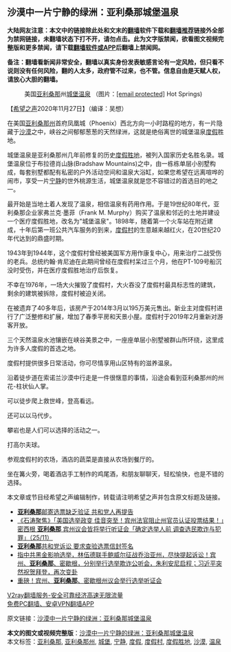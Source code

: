  <h2>沙漠中一片宁静的绿洲：亚利桑那城堡温泉</h2> <p class="notice"><b>大陆网友注意：本文中的链接除此处和文末的<a href="https://github.com/bannedbook/fanqiang" >翻墙</a>软件下载和<a href="https://github.com/killgcd/justmysocks/blob/master/README.md">翻墙推荐</a>链接外全部为禁网链接，未翻墙状态下打不开，请勿点击。此为文字版禁闻，欲看图文视频完整版和更多禁闻，请下载<a href="https://github.com/bannedbook/fanqiang">翻墙软件或APP</a>后翻墙上禁闻网。</p><p>备注：翻墙看新闻非常安全，翻墙以真实身份发表敏感言论有一定风险，但只看不说则没有任何风险，翻的人太多，政府管不过来，也不管。信息自由是天赋人权，请放心大胆的翻墙。</b></p>  <div class="entry"> <figure><figcaption>美国<a href="https://www.bannedbook.org/bnews/tag/%e4%ba%9a%e5%88%a9%e6%a1%91%e9%82%a3/" class="st_tag internal_tag" rel="tag" title="标签 亚利桑那 下的日志">亚利桑那</a>州<a href="https://www.bannedbook.org/bnews/tag/%E5%9F%8E%E5%A0%A1/" class="st_tag internal_tag" rel="tag" title="标签 城堡 下的日志">城堡</a><a href="https://www.bannedbook.org/bnews/tag/%E6%B8%A9%E6%B3%89/" class="st_tag internal_tag" rel="tag" title="标签 温泉 下的日志">温泉</a> （图片：<a href="/cdn-cgi/l/email-protection" data-cfemail="4f292e2c2a2d2020240f0c2e3c3b232a">[email&#160;protected]</a> Hot Springs)</figcaption></figure> <p>【<span class='wp_keywordlink_affiliate'><a href="https://www.soundofhope.org" title="希望之声" target="_blank">希望之声</a></span>2020年11月27日】（编译：吴想）</p> <p>在美国<a href="https://www.bannedbook.org/bnews/tag/%E4%BA%9A%E5%88%A9%E6%A1%91%E9%82%A3%E5%B7%9E/" class="st_tag internal_tag" rel="tag" title="标签 亚利桑那州 下的日志">亚利桑那州</a>首府凤凰城（Phoenix）西北方向一小时路程的地方，有一片隐藏于<a href="https://www.bannedbook.org/bnews/tag/%e6%b2%99%e6%bc%a0/" class="st_tag internal_tag" rel="tag" title="标签 沙漠 下的日志">沙漠</a>之中，峡谷之间郁郁葱葱的天然绿洲，这就是绝俗离世的城堡温泉<a href="https://www.bannedbook.org/bnews/tag/%e5%ba%a6%e5%81%87/" class="st_tag internal_tag" rel="tag" title="标签 度假 下的日志">度假</a>胜地。</p> <p></p> <p></p> <p>城堡温泉是亚利桑那州几年前修复的历史<a href="https://www.bannedbook.org/bnews/tag/%E5%BA%A6%E5%81%87%E8%83%9C%E5%9C%B0/" class="st_tag internal_tag" rel="tag" title="标签 度假胜地 下的日志">度假胜地</a>，被列入国家历史名胜名录。城堡温泉位于布拉德肖山脉(Bradshaw Mountains)之中，由一栋栋单层小别墅构成，每套别墅都配有私密的户外活动空间和温泉大浴缸，如果您希望在远离喧哗的闹市，享受一片<a href="https://www.bannedbook.org/bnews/tag/%e5%ae%81%e9%9d%99/" class="st_tag internal_tag" rel="tag" title="标签 宁静 下的日志">宁静</a>的世外桃源生活，城堡温泉就是您不容错过的首选目的地之一。</p> <p></p> <p></p> <p>最开始是当地土着人发现了温泉，相信温泉有药用作用。于是19世纪80年代，亚利桑那企业家弗兰克·墨菲（Frank M. Murphy）购买了温泉和邻近的土地并建设一个医疗度假胜地，改名为&quot;城堡温泉&quot;。1898年，随着第一个火车站在附近建成，十年后第一班公共汽车服务的到来，<a href="https://www.bannedbook.org/bnews/tag/%E5%BA%A6%E5%81%87%E6%9D%91/" class="st_tag internal_tag" rel="tag" title="标签 度假村 下的日志">度假村</a>的生意越来越红火，在20世纪20年代达到的鼎盛时期。</p>  <p>1943年到1944年，这个度假村曾经被美国军方用作康复中心，用来治疗二战受伤的老兵。总统约翰·肯尼迪在此期间曾经在度假村呆过三个月，他在PT-109号船沉没时受伤，并在医疗度假胜地治疗后恢复。</p> <p>不幸在1976年，一场大火摧毁了度假村，大火吞没了度假村最具标志性的建筑，剩余的建筑被拆除，度假村被迫关闭。</p> <p>在被遗弃了40多年后，该房产于2014年3月以195万美元售出。新业主对度假村进行了广泛整修和扩展，增加了春季平房和天景小屋。度假村于2019年2月重新对游客开放。</p> <p>三个天然温泉水池镶嵌在峡谷美景之中，一座座单层小别墅被群山所环绕，这里成为许多人度假的首选之地。</p> <p></p> <p></p> <p>度假村提供很多日常活动，你可尽情享用山区特有的滋养温泉。</p> <p></p>  <p>沿着徒步道在索诺兰沙漠中行走是一件很惬意的事情，沿途会看到亚利桑那州的州花-柱状仙人掌。</p> <p></p> <p>可以徒步爬上救世峰，登高看远。</p> <p></p> <p>还可以以马代步。</p> <p></p> <p>攀岩也是人们可以选择的活动之一。</p> <p></p>  <p>打高尔夫球。</p> <p></p> <p>参观度假村的农场，酒店的蔬菜是直接从农场到餐厅的。</p> <p></p> <p></p> <p>坐在篝火旁，喝着酒店手工制作的鸡尾酒，和朋友聊聊天，轻松愉快，也是不错的选择。</p> <p></p> <p>本文章或节目经希望之声编辑制作，转载请注明希望之声并包含原文标题及链接。</p>  <ul class='op-related-articles' title='相关阅读'> <li><a href='https://www.bannedbook.org/bnews/taiwannews/20201126/1437477.html' target='_blank'><b>亚利桑那</b>邮寄选票缺乏验证 共和党人再提告</a></li> <li><a href='https://www.bannedbook.org/bnews/bannedvideo/20201126/1437226.html' target='_blank'>《石涛聚焦》「美国选举政变 佳音突至！宾州法官阻止州官员认证投票结果！」密西根 <b>亚利桑那</b> 宾州议会皆将举行听证会「确定选举人前 调查选民欺诈与犯罪」（25/11）</a></li> <li><a href='https://www.bannedbook.org/bnews/cnnews/20201126/1437183.html' target='_blank'><b>亚利桑那</b>共和党诉讼 要求查验选票信封签名</a></li> <li><a href='https://www.bannedbook.org/bnews/bannedvideo/20201126/1437084.html' target='_blank'>指中共黑金影响选举，林伍德联手鲍威尔征战乔治亚州，尽快提起诉讼！宾州、<b>亚利桑那</b>、密歇根，分别举行选举欺诈公听会，朱利安尼启程；习近平突然祝贺拜登，再次变卦</a></li> <li><a href='https://www.bannedbook.org/bnews/comments/20201125/1436657.html' target='_blank'>重磅！宾州、<b>亚利桑那</b>、密歇根州议会举行选举听证会</a></li> </ul> <p class="texttj"> <a href="https://www.bannedbook.org/forum23/topic22702.html" target="_blank">V2ray翻墙服务-安全可靠经济高速无限流量</a><br/> <a href="https://github.com/bannedbook/fanqiang/wiki/%E7%A6%81%E9%97%BB%E7%BD%91%E5%AE%89%E5%8D%93%E7%BF%BB%E5%A2%99%E6%96%B0%E9%97%BBAPP" target="_blank">免费PC翻墙、安卓VPN翻墙APP</a></p><p>原文链接：<a class="src_link"  href="https://www.soundofhope.org/post/447274" target="_blank">沙漠中一片宁静的绿洲：亚利桑那城堡温泉</a></p><a name='sharetosocial'></a>       <div><b>本文的图文或视频完整版</b>：<a href='https://www.bannedbook.org/bnews/comments/20201128/1438298.html'>沙漠中一片宁静的绿洲：亚利桑那城堡温泉</a></div>  </div><!--END ENTRY--> <div class="postfooter"> <div>本文标签：<a href="https://www.bannedbook.org/bnews/tag/%e4%ba%9a%e5%88%a9%e6%a1%91%e9%82%a3/" rel="tag">亚利桑那</a>, <a href="https://www.bannedbook.org/bnews/tag/%E4%BA%9A%E5%88%A9%E6%A1%91%E9%82%A3%E5%B7%9E/" rel="tag">亚利桑那州</a>, <a href="https://www.bannedbook.org/bnews/tag/%E5%9F%8E%E5%A0%A1/" rel="tag">城堡</a>, <a href="https://www.bannedbook.org/bnews/tag/%e5%ae%81%e9%9d%99/" rel="tag">宁静</a>, <a href="https://www.bannedbook.org/bnews/tag/%e5%ba%a6%e5%81%87/" rel="tag">度假</a>, <a href="https://www.bannedbook.org/bnews/tag/%E5%BA%A6%E5%81%87%E6%9D%91/" rel="tag">度假村</a>, <a href="https://www.bannedbook.org/bnews/tag/%E5%BA%A6%E5%81%87%E8%83%9C%E5%9C%B0/" rel="tag">度假胜地</a>, <a href="https://www.bannedbook.org/bnews/tag/%e6%b2%99%e6%bc%a0/" rel="tag">沙漠</a>, <a href="https://www.bannedbook.org/bnews/tag/%E6%B8%A9%E6%B3%89/" rel="tag">温泉</a></div>  </div><!--END POSTFOOTER--> 